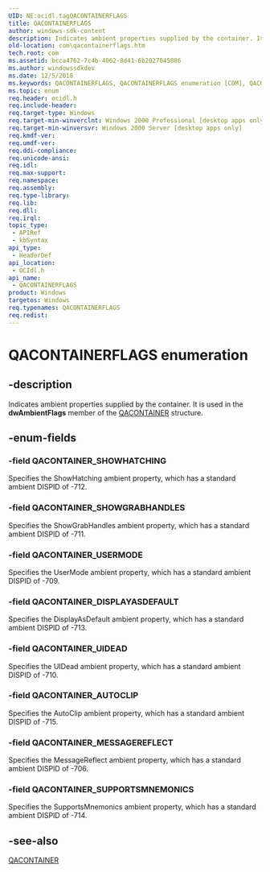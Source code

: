 ```yaml
---
UID: NE:ocidl.tagQACONTAINERFLAGS
title: QACONTAINERFLAGS
author: windows-sdk-content
description: Indicates ambient properties supplied by the container. It is used in the dwAmbientFlags member of the QACONTAINER structure.
old-location: com\qacontainerflags.htm
tech.root: com
ms.assetid: bcca4762-7c4b-4062-8d41-6b2027045886
ms.author: windowssdkdev
ms.date: 12/5/2018
ms.keywords: QACONTAINERFLAGS, QACONTAINERFLAGS enumeration [COM], QACONTAINER_AUTOCLIP, QACONTAINER_DISPLAYASDEFAULT, QACONTAINER_MESSAGEREFLECT, QACONTAINER_SHOWGRABHANDLES, QACONTAINER_SHOWHATCHING, QACONTAINER_SUPPORTSMNEMONICS, QACONTAINER_UIDEAD, QACONTAINER_USERMODE, _ctrl_QACONTAINERFLAGS, com.qacontainerflags, ocidl/QACONTAINERFLAGS, ocidl/QACONTAINER_AUTOCLIP, ocidl/QACONTAINER_DISPLAYASDEFAULT, ocidl/QACONTAINER_MESSAGEREFLECT, ocidl/QACONTAINER_SHOWGRABHANDLES, ocidl/QACONTAINER_SHOWHATCHING, ocidl/QACONTAINER_SUPPORTSMNEMONICS, ocidl/QACONTAINER_UIDEAD, ocidl/QACONTAINER_USERMODE
ms.topic: enum
req.header: ocidl.h
req.include-header: 
req.target-type: Windows
req.target-min-winverclnt: Windows 2000 Professional [desktop apps only]
req.target-min-winversvr: Windows 2000 Server [desktop apps only]
req.kmdf-ver: 
req.umdf-ver: 
req.ddi-compliance: 
req.unicode-ansi: 
req.idl: 
req.max-support: 
req.namespace: 
req.assembly: 
req.type-library: 
req.lib: 
req.dll: 
req.irql: 
topic_type:
 - APIRef
 - kbSyntax
api_type:
 - HeaderDef
api_location:
 - OCIdl.h
api_name:
 - QACONTAINERFLAGS
product: Windows
targetos: Windows
req.typenames: QACONTAINERFLAGS
req.redist: 
---
```


# QACONTAINERFLAGS enumeration


## -description


Indicates ambient properties supplied by the container. It is used in the <b>dwAmbientFlags</b> member of the <a href="https://msdn.microsoft.com/8f3975eb-7cd2-449f-92cc-2b8773d9f37e">QACONTAINER</a> structure.



## -enum-fields




### -field QACONTAINER_SHOWHATCHING

Specifies the ShowHatching ambient property, which has a standard ambient DISPID of -712.


### -field QACONTAINER_SHOWGRABHANDLES

Specifies the ShowGrabHandles ambient property, which has a standard ambient DISPID of -711.


### -field QACONTAINER_USERMODE

Specifies the UserMode ambient property, which has a standard ambient DISPID of -709.


### -field QACONTAINER_DISPLAYASDEFAULT

Specifies the DisplayAsDefault ambient property, which has a standard ambient DISPID of -713.


### -field QACONTAINER_UIDEAD

Specifies the UIDead ambient property, which has a standard ambient DISPID of -710.


### -field QACONTAINER_AUTOCLIP

Specifies the AutoClip ambient property, which has a standard ambient DISPID of -715.


### -field QACONTAINER_MESSAGEREFLECT

Specifies the MessageReflect ambient property, which has a standard ambient DISPID of -706.


### -field QACONTAINER_SUPPORTSMNEMONICS

Specifies the SupportsMnemonics ambient property, which has a standard ambient DISPID of -714.


## -see-also




<a href="https://msdn.microsoft.com/8f3975eb-7cd2-449f-92cc-2b8773d9f37e">QACONTAINER</a>
 

 

